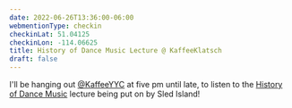 ```yaml
---
date: 2022-06-26T13:36:00-06:00
webmentionType: checkin
checkinLat: 51.04125
checkinLon: -114.06625
title: History of Dance Music Lecture @ KaffeeKlatsch
draft: false
---
```


I'll be hanging out [@KaffeeYYC](https://twitter.com/@KaffeeYYC) at five pm until late, to listen to the [History of Dance Music](https://www.sledisland.com/2022/dancefloor-history-101-how-did-we-get-here) lecture being put on by Sled Island!
